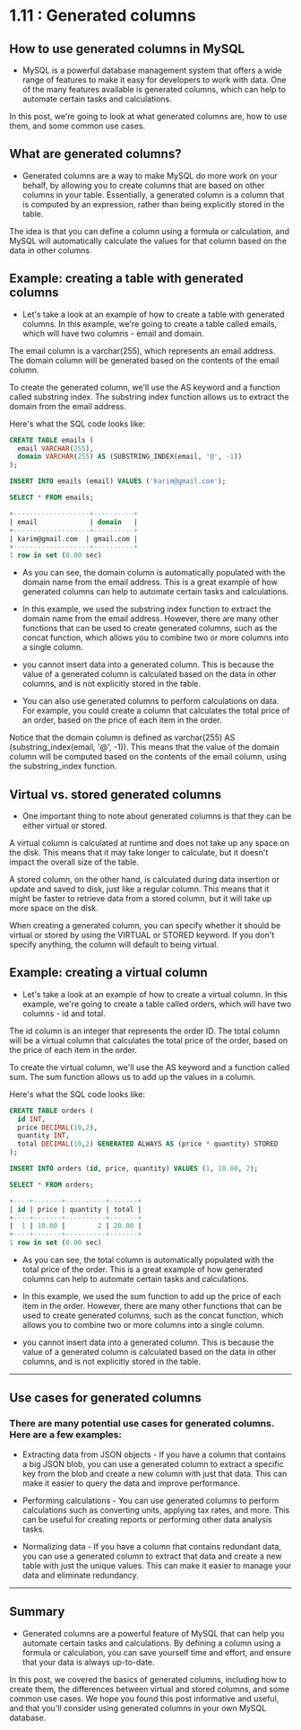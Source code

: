 # 1.11 : Generated columns

## How to use generated columns in MySQL

- MySQL is a powerful database management system that offers a wide range of features to make it easy for developers to work with data. One of the many features available is generated columns, which can help to automate certain tasks and calculations.

In this post, we're going to look at what generated columns are, how to use them, and some common use cases.


## What are generated columns?

- Generated columns are a way to make MySQL do more work on your behalf, by allowing you to create columns that are based on other columns in your table. Essentially, a generated column is a column that is computed by an expression, rather than being explicitly stored in the table.

The idea is that you can define a column using a formula or calculation, and MySQL will automatically calculate the values for that column based on the data in other columns.



## Example: creating a table with generated columns

- Let's take a look at an example of how to create a table with generated columns. In this example, we're going to create a table called emails, which will have two columns - email and domain.

The email column is a varchar(255), which represents an email address. The domain column will be generated based on the contents of the email column.

To create the generated column, we'll use the AS keyword and a function called substring index. The substring index function allows us to extract the domain from the email address.

Here's what the SQL code looks like:

```sql
CREATE TABLE emails (
  email VARCHAR(255),
  domain VARCHAR(255) AS (SUBSTRING_INDEX(email, '@', -1))
);

INSERT INTO emails (email) VALUES ('karim@gmail.com');

SELECT * FROM emails;

+-------------------+----------+
| email             | domain   |
+-------------------+----------+
| karim@gmail.com  | gmail.com |
+-------------------+----------+
1 row in set (0.00 sec)
```

- As you can see, the domain column is automatically populated with the domain name from the email address. This is a great example of how generated columns can help to automate certain tasks and calculations.

- In this example, we used the substring index function to extract the domain name from the email address. However, there are many other functions that can be used to create generated columns, such as the concat function, which allows you to combine two or more columns into a single column.

- you cannot insert data into a generated column. This is because the value of a generated column is calculated based on the data in other columns, and is not explicitly stored in the table.

- You can also use generated columns to perform calculations on data. For example, you could create a column that calculates the total price of an order, based on the price of each item in the order.

Notice that the domain column is defined as varchar(255) AS (substring_index(email, '@', -1)). This means that the value of the domain column will be computed based on the contents of the email column, using the substring_index function.

## Virtual vs. stored generated columns

- One important thing to note about generated columns is that they can be either virtual or stored.

A virtual column is calculated at runtime and does not take up any space on the disk. This means that it may take longer to calculate, but it doesn't impact the overall size of the table.

A stored column, on the other hand, is calculated during data insertion or update and saved to disk, just like a regular column. This means that it might be faster to retrieve data from a stored column, but it will take up more space on the disk.

When creating a generated column, you can specify whether it should be virtual or stored by using the VIRTUAL or STORED keyword. If you don't specify anything, the column will default to being virtual.



## Example: creating a virtual column

- Let's take a look at an example of how to create a virtual column. In this example, we're going to create a table called orders, which will have two columns - id and total.

The id column is an integer that represents the order ID. The total column will be a virtual column that calculates the total price of the order, based on the price of each item in the order.

To create the virtual column, we'll use the AS keyword and a function called sum. The sum function allows us to add up the values in a column.

Here's what the SQL code looks like:

```sql
CREATE TABLE orders (
  id INT,
  price DECIMAL(10,2),
  quantity INT,
  total DECIMAL(10,2) GENERATED ALWAYS AS (price * quantity) STORED
);

INSERT INTO orders (id, price, quantity) VALUES (1, 10.00, 2);

SELECT * FROM orders;

+----+-------+----------+-------+
| id | price | quantity | total |
+----+-------+----------+-------+
|  1 | 10.00 |        2 | 20.00 |
+----+-------+----------+-------+
1 row in set (0.00 sec)
```

- As you can see, the total column is automatically populated with the total price of the order. This is a great example of how generated columns can help to automate certain tasks and calculations.

- In this example, we used the sum function to add up the price of each item in the order. However, there are many other functions that can be used to create generated columns, such as the concat function, which allows you to combine two or more columns into a single column.

- you cannot insert data into a generated column. This is because the value of a generated column is calculated based on the data in other columns, and is not explicitly stored in the table.

-------
## Use cases for generated columns

### There are many potential use cases for generated columns. Here are a few examples:

* Extracting data from JSON objects - If you have a column that contains a big JSON blob, you can use a generated column to extract a specific key from the blob and create a new column with just that data. This can make it easier to query the data and improve performance.

* Performing calculations - You can use generated columns to perform calculations such as converting units, applying tax rates, and more. This can be useful for creating reports or performing other data analysis tasks.

* Normalizing data - If you have a column that contains redundant data, you can use a generated column to extract that data and create a new table with just the unique values. This can make it easier to manage your data and eliminate redundancy.


------

## Summary

- Generated columns are a powerful feature of MySQL that can help you automate certain tasks and calculations. By defining a column using a formula or calculation, you can save yourself time and effort, and ensure that your data is always up-to-date.

In this post, we covered the basics of generated columns, including how to create them, the differences between virtual and stored columns, and some common use cases. We hope you found this post informative and useful, and that you'll consider using generated columns in your own MySQL database.










